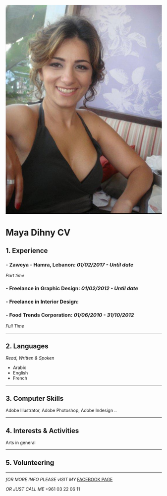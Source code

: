![Image](https://github.com/Mayadihny/Submissions/blob/master/MyPic.jpg "My Pic")

# **Maya Dihny CV**

## **1. Experience**

### **- Zaweya - Hamra, Lebanon:** *01/02/2017 - Until date*
*Part time*
### **- Freelance in Graphic Design:** *01/02/2012 - Until date*
### **- Freelance in Interior Design:**
### **- Food Trends Corporation:** *01/06/2010 - 31/10/2012*
*Full Time*

-------------------------------------
## **2. Languages**

*Read, Written & Spoken*
* Arabic
* English
* French

-------------------------------------
## **3. Computer Skills**
Adobe Illustrator, Adobe Photoshop, Adobe Indesign ..

-------------------------------------
## **4. Interests & Activities**
Arts in general

-------------------------------------
## **5. Volunteering**

-------------------------------------
*fOR MORE INFO PLEASE vISIT MY* [FACEBOOK PAGE](https://www.facebook.com/mayadihny "My Portfolio")

*OR JUST CALL ME* +961 03 22 06 11
